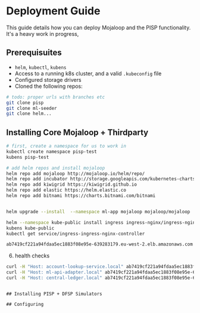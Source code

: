 # Deployment Guide

This guide details how you can deploy Mojaloop and the PISP functionality.
It's a heavy work in progress, 
## Prerequisuites

- `helm`, `kubectl`, `kubens`
- Access to a running k8s cluster, and a valid `.kubeconfig` file
- Configured storage drivers
- Cloned the following repos:
```bash
# todo: proper urls with branches etc
git clone pisp
git clone ml-seeder
git clone helm...
```
## Installing Core Mojaloop + Thirdparty


```bash
# first, create a namespace for us to work in
kubectl create namespace pisp-test
kubens pisp-test

# add helm repos and install mojaloop
helm repo add mojaloop http://mojaloop.io/helm/repo/
helm repo add incubator http://storage.googleapis.com/kubernetes-charts-incubator
helm repo add kiwigrid https://kiwigrid.github.io
helm repo add elastic https://helm.elastic.co
helm repo add bitnami https://charts.bitnami.com/bitnami


helm upgrade --install  --namespace ml-app mojaloop mojaloop/mojaloop  -f ./config/values_mojaloop.yaml --wait --timeout 15m

helm --namespace kube-public install ingress ingress-nginx/ingress-nginx
kubens kube-public
kubectl get service/ingress-ingress-nginx-controller

ab7419cf221a94fdaa5ec1883f08e95e-639283179.eu-west-2.elb.amazonaws.com
```

6. health checks

```bash
curl -H "Host: account-lookup-service.local" ab7419cf221a94fdaa5ec1883f08e95e-639283179.eu-west-2.elb.amazonaws.com/health
curl -H "Host: ml-api-adapter.local" ab7419cf221a94fdaa5ec1883f08e95e-639283179.eu-west-2.elb.amazonaws.com/health
curl -H "Host: central-ledger.local" ab7419cf221a94fdaa5ec1883f08e95e-639283179.eu-west-2.elb.amazonaws.com/health
```


```

## Installing PISP + DFSP Simulators

## Configuring 